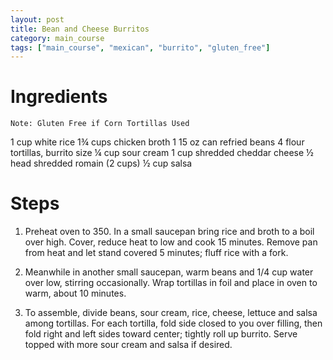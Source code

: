 ```yaml
---
layout: post
title: Bean and Cheese Burritos
category: main_course
tags: ["main_course", "mexican", "burrito", "gluten_free"]
---
```

# Ingredients

	Note: Gluten Free if Corn Tortillas Used
1	cup white rice
1¾	cups chicken broth
1	15 oz can refried beans
4	flour tortillas, burrito size
¼	cup sour cream
1	cup shredded cheddar cheese
½	head shredded romain (2 cups)
½	cup salsa

# Steps

1.  Preheat oven to 350.  In a small saucepan bring rice and broth to a boil over high.  Cover, reduce heat to low and cook 15 minutes.  Remove pan from heat and let stand covered 5 minutes; fluff rice with a fork.

2.  Meanwhile in another small saucepan, warm beans and 1/4 cup water over low, stirring occasionally.  Wrap tortillas in foil and place in oven to warm, about 10 minutes.

3.  To assemble, divide beans, sour cream, rice, cheese, lettuce and salsa among tortillas.  For each tortilla, fold side closed to you over filling, then fold right and left sides toward center; tightly roll up burrito.  Serve topped with more sour cream and salsa if desired.
